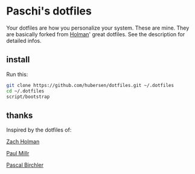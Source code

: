 # Paschi's dotfiles

Your dotfiles are how you personalize your system. These are mine. They are basically forked from
[Holman](https://github.com/holman/dotfiles)' great dotfiles. See the description for detailed infos.

## install

Run this:

```sh
git clone https://github.com/hubersen/dotfiles.git ~/.dotfiles
cd ~/.dotfiles
script/bootstrap
```

## thanks

Inspired by the dotfiles of:

[Zach Holman](https://github.com/holman/dotfiles)

[Paul Millr](https://github.com/paulmillr/dotfiles)

[Pascal Birchler](https://github.com/swissspidy/dotfiles)

